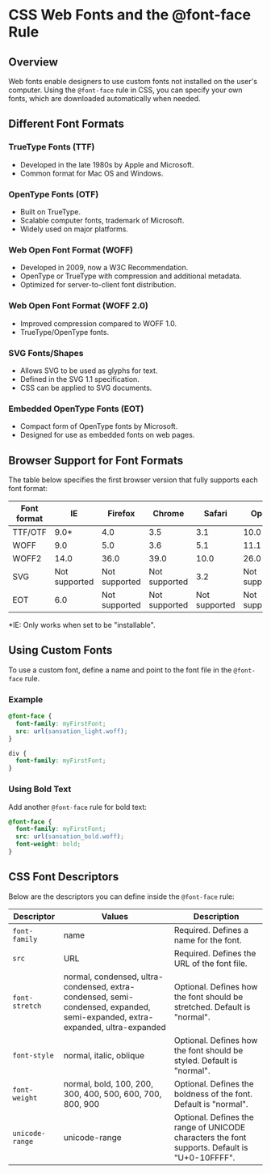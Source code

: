 # CSS Web Fonts and the @font-face Rule
## Overview
Web fonts enable designers to use custom fonts not installed on the user's computer. Using the `@font-face` rule in CSS, you can specify your own fonts, which are downloaded automatically when needed.
## Different Font Formats

### TrueType Fonts (TTF)
- Developed in the late 1980s by Apple and Microsoft.
- Common format for Mac OS and Windows.

### OpenType Fonts (OTF)
- Built on TrueType.
- Scalable computer fonts, trademark of Microsoft.
- Widely used on major platforms.

### Web Open Font Format (WOFF)
- Developed in 2009, now a W3C Recommendation.
- OpenType or TrueType with compression and additional metadata.
- Optimized for server-to-client font distribution.

### Web Open Font Format (WOFF 2.0)
- Improved compression compared to WOFF 1.0.
- TrueType/OpenType fonts.

### SVG Fonts/Shapes
- Allows SVG to be used as glyphs for text.
- Defined in the SVG 1.1 specification.
- CSS can be applied to SVG documents.

### Embedded OpenType Fonts (EOT)
- Compact form of OpenType fonts by Microsoft.
- Designed for use as embedded fonts on web pages.

## Browser Support for Font Formats
The table below specifies the first browser version that fully supports each font format:

| Font format | IE    | Firefox | Chrome | Safari | Opera |
|-------------|-------|---------|--------|--------|-------|
| TTF/OTF     | 9.0*  | 4.0     | 3.5    | 3.1    | 10.0  |
| WOFF        | 9.0   | 5.0     | 3.6    | 5.1    | 11.1  |
| WOFF2       | 14.0  | 36.0    | 39.0   | 10.0   | 26.0  |
| SVG         | Not supported | Not supported | Not supported | 3.2 | Not supported |
| EOT         | 6.0   | Not supported | Not supported | Not supported | Not supported |

*IE: Only works when set to be "installable".

## Using Custom Fonts
To use a custom font, define a name and point to the font file in the `@font-face` rule. 

### Example
```css
@font-face {
  font-family: myFirstFont;
  src: url(sansation_light.woff);
}

div {
  font-family: myFirstFont;
}
```

### Using Bold Text
Add another `@font-face` rule for bold text:
```css
@font-face {
  font-family: myFirstFont;
  src: url(sansation_bold.woff);
  font-weight: bold;
}
```

## CSS Font Descriptors
Below are the descriptors you can define inside the `@font-face` rule:

| Descriptor      | Values                                                        | Description                                       |
|-----------------|---------------------------------------------------------------|---------------------------------------------------|
| `font-family`   | name                                                          | Required. Defines a name for the font.            |
| `src`           | URL                                                           | Required. Defines the URL of the font file.       |
| `font-stretch`  | normal, condensed, ultra-condensed, extra-condensed, semi-condensed, expanded, semi-expanded, extra-expanded, ultra-expanded | Optional. Defines how the font should be stretched. Default is "normal". |
| `font-style`    | normal, italic, oblique                                       | Optional. Defines how the font should be styled. Default is "normal". |
| `font-weight`   | normal, bold, 100, 200, 300, 400, 500, 600, 700, 800, 900     | Optional. Defines the boldness of the font. Default is "normal". |
| `unicode-range` | unicode-range                                                 | Optional. Defines the range of UNICODE characters the font supports. Default is "U+0-10FFFF". |

